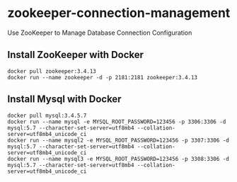 # zookeeper-connection-management
Use ZooKeeper to Manage Database Connection Configuration

## Install ZooKeeper with Docker  
```
docker pull zookeeper:3.4.13
docker run --name zookeeper -d -p 2181:2181 zookeeper:3.4.13
```

## Install Mysql with Docker
```
docker pull mysql:3.4.5.7
docker run --name mysql -e MYSQL_ROOT_PASSWORD=123456 -p 3306:3306 -d mysql:5.7 --character-set-server=utf8mb4 --collation-server=utf8mb4_unicode_ci
docker run --name mysql2 -e MYSQL_ROOT_PASSWORD=123456 -p 3307:3306 -d mysql:5.7 --character-set-server=utf8mb4 --collation-server=utf8mb4_unicode_ci
docker run --name mysql3 -e MYSQL_ROOT_PASSWORD=123456 -p 3308:3306 -d mysql:5.7 --character-set-server=utf8mb4 --collation-server=utf8mb4_unicode_ci
```
